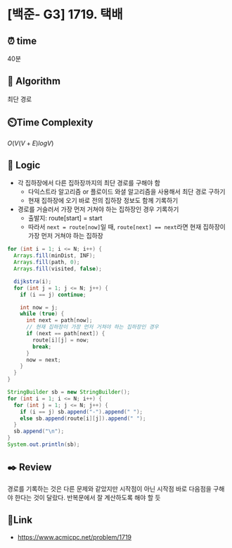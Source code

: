 # [백준- G3] 1719. 택배
 
## ⏰  **time**
40분

## :pushpin: **Algorithm**
최단 경로

## ⏲️**Time Complexity**
$O(V(V+E)logV)$

## :round_pushpin: **Logic**
- 각 집하장에서 다른 집하장까지의 최단 경로를 구해야 함
  - 다익스트라 알고리즘 or 플로이드 와셜 알고리즘을 사용해서 최단 경로 구하기
  - 현재 집하장에 오기 바로 전의 집하장 정보도 함께 기록하기
- 경로를 거슬러서 가장 먼저 거쳐야 하는 집하장인 경우 기록하기
  - 출발지: route[start] = start
  - 따라서 `next = route[now]`일 때, `route[next] == next`라면 현재 집하장이 가장 먼저 거쳐야 하는 집하장
```java
for (int i = 1; i <= N; i++) {
  Arrays.fill(minDist, INF);
  Arrays.fill(path, 0);
  Arrays.fill(visited, false);

  dijkstra(i);
  for (int j = 1; j <= N; j++) {
    if (i == j) continue;

    int now = j;
    while (true) {
      int next = path[now];
      // 현재 집하장이 가장 먼저 거쳐야 하는 집하장인 경우 
      if (next == path[next]) { 
        route[i][j] = now;
        break;
      }
      now = next;
    }
  }
}

StringBuilder sb = new StringBuilder();
for (int i = 1; i <= N; i++) {
  for (int j = 1; j <= N; j++) {
    if (i == j) sb.append("-").append(" ");
    else sb.append(route[i][j]).append(" ");
  }
  sb.append("\n");
}
System.out.println(sb);
```

## :black_nib: **Review**
경로를 기록하는 것은 다른 문제와 같았지만 시작점이 아닌 시작점 바로 다음점을 구해야 한다는 것이 달랐다. 반복문에서 잘 계산하도록 해야 할 듯

## 📡**Link**
- https://www.acmicpc.net/problem/1719
